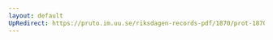 ```yaml
---
layout: default
UpRedirect: https://pruto.im.uu.se/riksdagen-records-pdf/1870/prot-1870--fk--212/prot-1870--fk--212_005.pdf
---
```

